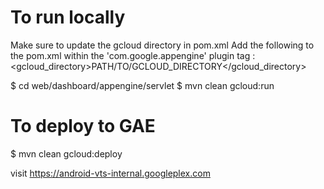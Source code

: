 # To run locally

Make sure to update the gcloud directory in pom.xml
Add the following to the pom.xml within the 'com.google.appengine' plugin tag :
  <configuration>
    <gcloud_directory>PATH/TO/GCLOUD_DIRECTORY</gcloud_directory>
  </configuration>

$ cd web/dashboard/appengine/servlet
$ mvn clean gcloud:run

# To deploy to GAE
$ mvn clean gcloud:deploy

visit https://android-vts-internal.googleplex.com

